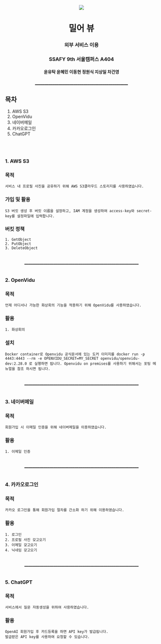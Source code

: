 <center><img src="public\mirlogo.png"></center>

# <center>밀어 뷰</center>

### **<center>외부 서비스 이용</center>**

### <center>SSAFY 9th 서울캠퍼스 A404</center>

#### <center>윤유탁 윤혜민 이동현 정원식 지상일 차건영</center>

<center><u>________________________________________________</u></center>

## 목차

1. AWS S3
2. OpenVidu
3. 네이버메일
4. 카카오로그인
5. ChatGPT

<br><br>

### 1. AWS S3

### 목적

    서비스 내 프로필 사진을 공유하기 위해 AWS S3클라우드 스토리지를 사용하였습니다.

### 가입 및 활용

    S3 버킷 생성 후 버킷 이름을 설정하고, IAM 계정을 생성하여 access-key와 secret-key를 설정파일에 입력합니다.

### 버킷 정책

    1. GetObject
    2. PutObject
    3. DeleteObject

<br>
<center><u>___________________________________________________________</u></center>
<br>

### 2. OpenVidu

### 목적

    언제 어디서나 가능한 화상회의 기능을 적용하기 위해 OpenVidu를 사용하였습니다.

### 활용

    1. 화상회의

### 설치
    Docker container로 Openvidu 공식문서에 있는 도커 이미지를 docker run -p 4443:4443 --rm -e OPENVIDU_SECRET=MY_SECRET openvidu/openvidu-dev:2.28.0 로 실행하면 됩니다. Openvidu on premises를 사용하기 위해서는 포팅 메뉴얼을 참조 하시면 됩니다.



<br>
<center><u>___________________________________________________________</u></center>
<br>

### 3. 네이버메일

### 목적

    회원가입 시 이메일 인증을 위해 네이버메일을 이용하였습니다.

### 활용

    1. 이메일 인증

<br>
<center><u>___________________________________________________________</u></center>
<br>

### 4. 카카오로그인

### 목적

    카카오 로그인을 통해 회원가입 절차를 간소화 하기 위해 이용하였습니다.

### 활용

    1. 로그인
    2. 프로필 사진 갖고오기
    3. 이메일 갖고오기
    4. 닉네임 갖고오기

<br>
<center><u>___________________________________________________________</u></center>
<br>


### 5. ChatGPT
### 목적
    서비스에서 질문 자동생성을 위하여 사용하였습니다.
### 활용
    OpenAI 회원가입 후 카드등록을 하면 API key가 발급됩니다.
    발급받은 API key를 사용하여 요청할 수 있습니다.

